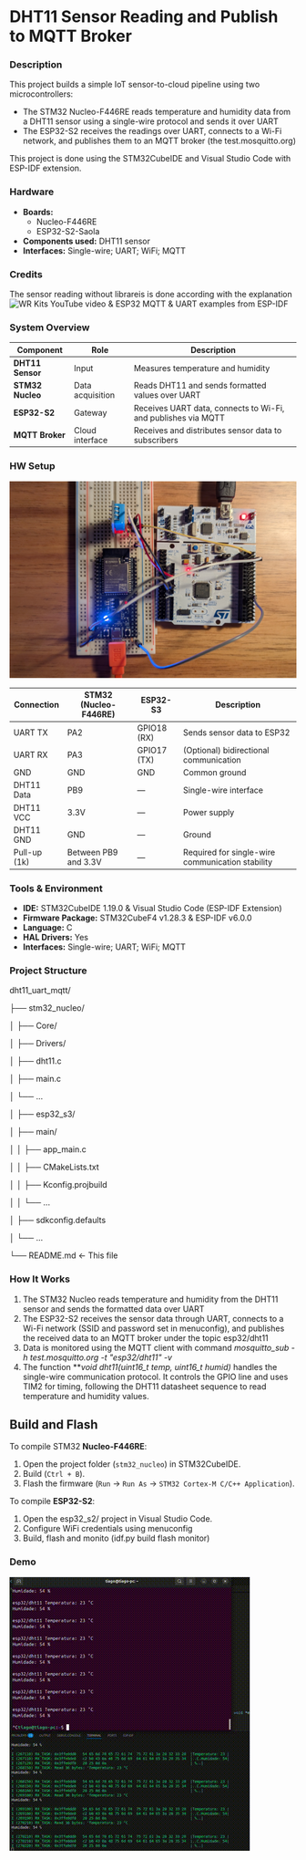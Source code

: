 # DHT11 Sensor Reading and Publish to MQTT Broker

### Description
This project builds a simple IoT sensor-to-cloud pipeline using two microcontrollers:
- The STM32 Nucleo-F446RE reads temperature and humidity data from a DHT11 sensor using a single-wire protocol and sends it over UART
- The ESP32-S2 receives the readings over UART, connects to a Wi-Fi network, and publishes them to an MQTT broker (the test.mosquitto.org)

This project is done using the STM32CubeIDE and Visual Studio Code with ESP-IDF extension.

### Hardware
- **Boards:**
  - Nucleo-F446RE
  - ESP32-S2-Saola
- **Components used:** DHT11 sensor
- **Interfaces:** Single-wire; UART; WiFi; MQTT


### Credits
The sensor reading without librareis is done according with the explanation ![WR Kits YouTube video](https://www.youtube.com/watch?v=FgD4-Oh3gKs) & ESP32 MQTT & UART examples from ESP-IDF

### System Overview

| Component        | Role             | Description                                                   |
| ---------------- | ---------------- | ------------------------------------------------------------- |
| **DHT11 Sensor** | Input            | Measures temperature and humidity                             |
| **STM32 Nucleo** | Data acquisition | Reads DHT11 and sends formatted values over UART              |
| **ESP32-S2**     | Gateway          | Receives UART data, connects to Wi-Fi, and publishes via MQTT |
| **MQTT Broker**  | Cloud interface  | Receives and distributes sensor data to subscribers           |


### HW Setup
![DHT Sensor MQTT](images/dht11_sensor_mqtt.png)


| Connection   | STM32 (Nucleo-F446RE) | ESP32-S3    | Description                                      |
| ------------ | --------------------- | ----------- | ------------------------------------------------ |
| UART TX      | PA2                   | GPIO18 (RX) | Sends sensor data to ESP32                       |
| UART RX      | PA3                   | GPIO17 (TX) | (Optional) bidirectional communication           |
| GND          | GND                   | GND         | Common ground                                    |
| DHT11 Data   | PB9                   | —           | Single-wire interface                            |
| DHT11 VCC    | 3.3V                  | —           | Power supply                                     |
| DHT11 GND    | GND                   | —           | Ground                                           |
| Pull-up (1k) | Between PB9 and 3.3V  | —           | Required for single-wire communication stability |


### Tools & Environment
- **IDE:** STM32CubeIDE 1.19.0 & Visual Studio Code (ESP-IDF Extension)
- **Firmware Package:** STM32CubeF4 v1.28.3 & ESP-IDF v6.0.0
- **Language:** C
- **HAL Drivers:** Yes
- **Interfaces:** Single-wire; UART; WiFi; MQTT

### Project Structure
dht11_uart_mqtt/

├── stm32_nucleo/  

│   ├── Core/ 

│   ├── Drivers/ 

│   ├── dht11.c

│   ├── main.c

│   └── ...

│
├── esp32_s3/

│   ├── main/

│   │   ├── app_main.c

│   │   ├── CMakeLists.txt

│   │   ├── Kconfig.projbuild

│   │   └── ...

│   ├── sdkconfig.defaults

│   └── ...

└── README.md  ← This file



### How It Works
1. The STM32 Nucleo reads temperature and humidity from the DHT11 sensor and sends the formatted data over UART
2. The ESP32-S2 receives the sensor data through UART, connects to a Wi-Fi network (SSID and password set in menuconfig), and publishes the received data to an MQTT broker under the topic esp32/dht11
3. Data is monitored using the MQTT client with command *mosquitto_sub -h test.mosquitto.org -t "esp32/dht11" -v*
4. The function ***void dht11(uint16_t *temp, uint16_t *humid)*** handles the single-wire communication protocol. It controls the GPIO line and uses TIM2 for timing, following the DHT11 datasheet sequence to read temperature and humidity values.

  
## Build and Flash

To compile STM32 **Nucleo-F446RE**:
1. Open the project folder (`stm32_nucleo`) in STM32CubeIDE.
2. Build (`Ctrl + B`).
3. Flash the firmware (`Run` → `Run As` → `STM32 Cortex-M C/C++ Application`).

To compile **ESP32-S2**:
1. Open the esp32_s2/ project in Visual Studio Code.
2. Configure WiFi credentials using menuconfig
3. Build, flash and monito (idf.py build flash monitor)

### Demo
![DHT Sensor MQTT Demore](images/dht11_sensor_mqtt_demo.gif)
